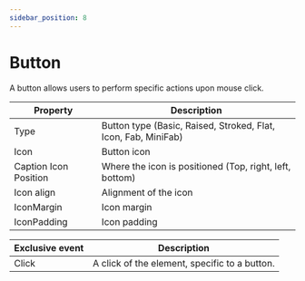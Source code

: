 ```yaml
---
sidebar_position: 8
---
```

# Button

A button allows users to perform specific actions upon mouse click.

| **Property** | **Description** |
| --- | --- |
| Type | Button type (Basic, Raised, Stroked, Flat, Icon, Fab, MiniFab) |
| Icon | Button icon |
| Caption Icon Position | Where the icon is positioned (Top, right, left, bottom) |
| Icon align | Alignment of the icon |
| IconMargin | Icon margin |
| IconPadding | Icon padding |

| Exclusive event | Description |
| --- | --- |
| Click | A click of the element, specific to a button. |
